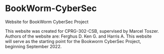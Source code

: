 # BookWorm-CyberSec
 Website for BookWorm CyberSec Project

This website was created for CPRG-302-CSB, supervised by Marcel Toszer.
Authors of the website are: Ferghus D. Ken G. and Harris A.
This website will serve as the starting point for the Bookworm CyberSec Project, beginning September 2022.